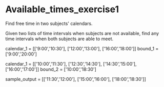 # Available_times_exercise1
Find free time in two subjects' calendars.

Given two lists of time intervals when subjects are not available, find any time intervals when both subjects are able to meet.

calendar_1 = [['9:00','10:30'], ['12:00','13:00'], ['16:00','18:00']] bound_1 = ['9:00','20:00']

calendar_1 = [['10:00','11:30'], ['12:30','14:30'], ['14:30','15:00'], ['16:00','17:00']] bound_2 = ['10:00','18:30']

sample_output = [['11:30','12:00'], ['15:00','16:00'], ['18:00','18:30']]
